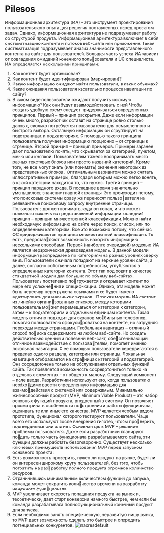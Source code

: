 # Pilesos
Информационная архитектура (ИА) – это инструмент проектирования пользовательского опыта 
для решения поставленных перед проектом задач. 
Однако, информационная архитектура не подразумевает работу со структурой продукта.
Информационная архитектура включает 
в себя систематизацию контента и потоков веб-сайта 
или приложения. Такая систематизация подразумевает анализ значимости представленного контента 
на сайте для пользователей. Большая часть успеха 
ИА зависит от совпадения ожиданий конечного пользователя и UX-специалиста. 
ИА определяется несколькими принципами:
1. Как контент будет организован?
2. Как контент будет идентифицирован (маркирован)?
3. Какую информацию ожидают найти пользоватули, в каких объемах?
4. Какие ожидания пользователя касательно процесса навигации по сайту?
5. В каком виде пользователи ожидают получить искомую информацию? Как они будут взаимодействовать с ней
Чтобы создать удобную схему следует придерживаться определенных принципов.
Первый – принцип раскрытия. Даже если 
информации очень много, разработчик оставит 
на странице ровно столько данных, сколько потребуется пользователю для осмысленного и быстрого 
выбора. Остальную информацию он сгруппирует 
на подстраницах и подкатегориях. 
С помощью такого принципа пользователь получает информацию порционно – от страницы к странице.
Второй принцип – принцип примеров. Примеры заранее дают пользователю понять, что скрывается за категорией, пунктом, меню или кнопкой. 
Пользователям тяжело воспринимать много разных текстовых блоков или просто названий категорий. 
Кроме того, не все могут знать (или понимать) значения некоторых из представленных блоков .
Оптимальным вариантом можно считать иллюстративные примеры, благодаря которым можно легко понять, в какой категории находится то, что нужно.
Третий принцип – принцип парадного входа. В последнее время значительно уменьшилось 
значение главной страницы. Это происходит потому, 
что поисковые системы сразу же переносят пользователя на релевантные поисковому запросу внутренние страницы. Пользователь должен понимать, куда 
он попал, и что может полезного извлечь из представленной информации.
оследний принцип – принцип множественной классификации. Можно найти необходимую информацию на сайте через поиск, список, 
или по определенным категориям. Все это возможно 
потому, что сейчас ОС придерживаются принципа 
множественной классификации. То есть, предоставляют возможность находить информацию несколькими способами.
Первой (наиболее очевидной) моделью ИА является иерархическая древовидная модель. 
В данной модели информация распределена по категориям на разных уровнях сверху вниз. Пользователи 
сначала попадают на верхние уровни сайта, а далее, 
согласно собственным потребностям, углубляются 
в определенные категории контента. Этот тип под
ходит в качестве стандартной модели для больших по объему веб-сайтах. Пользователь постепенно погружается и открывает контент по мере его усложнения и спецификации. Однако, эта модель может быть 
чересчур перегружена ссылками и ее будет тяжело 
адаптировать для маленьких экранов .
Плоская модель ИА состоит из линейно организованных списков, между которыми пользователь может перемещаться от категории к категории, затем – к 
подкатегориям и отдельным единицам контента.
Такая модель отлично подходит для экранов мобильных телефонов, помогая пользователю сфокусироваться на контенте, но затрудняя переходы между 
страницами.
Глобальная навигация – отличный способ поиска содержимого на любом веб-сайте. Но создать 
действительно ценный и полезный веб-сайт, обеспечивающий отличное взаимодействие с пользователем, помогает именно локальная навигация. С ее 
помощью пользователи передвигаются в пределах 
одного раздела, категории или страницы.
Локальная навигация отображается на страницах категорий и подкатегорий. Она сосредоточена 
только на обслуживании отдельных функций сайта. 
Так появляется возможность сосредоточиться только 
на отдельных элементах – от общего к малому.
Следующий компонент – поле ввода. Разработчики используют его, когда пользователю необходимо ввести определенную информацию для взаимодействия с системой или содержимым.
Минимально жизнеспособный продукт
(MVP, Minimum Viable Product) – это набор основных 
функций продукта, внедренный в систему. 
Он позволяет просматривать особенности построения и работы функционала, оценивать те 
или иные его качества. 
MVP является особым видом прототипа, функционал которого тестируют пользователи. Чаще всего 
его используют после внедрения гипотез, чтобы проверить, подтвердились они или нет.
Основная цель MVP – решение проблемы пользователя. Даже если разработчики планируют подать только часть функционала разрабатываемого 
сайта, эти функции должны работать безоговорочно.
Существует несколько ключевых преимуществ 
использования MVP перед запуском основного проекта:
1. Есть возможность проверить, нужен ли продукт 
на рынке, будет ли он интересен широкому кругу 
пользователей, без того, чтобы потратить на разработку полного продукта огромное количество 
ресурсов.
2. Ограничившись минимальным количеством функций до запуска, команда может сократить количество времени на разработку ненужного функционала.
3. MVP увеличивает скорость попадания продукта 
на рынок и, теоретически, дает старт конверсии 
намного быстрее, чем если бы команда разрабатывала полнофункциональный конечный продукт для запуска.
4. Если необходимо занять специфическую, неразвитую нишу рынка, то MVP даст возможность 
сделать это быстрее и опередить потенциальных 
конкурентов.
![maxresdefault](https://github.com/user-attachments/assets/fb6e3197-1dc9-4f59-9942-d7aa6e5a1229)
